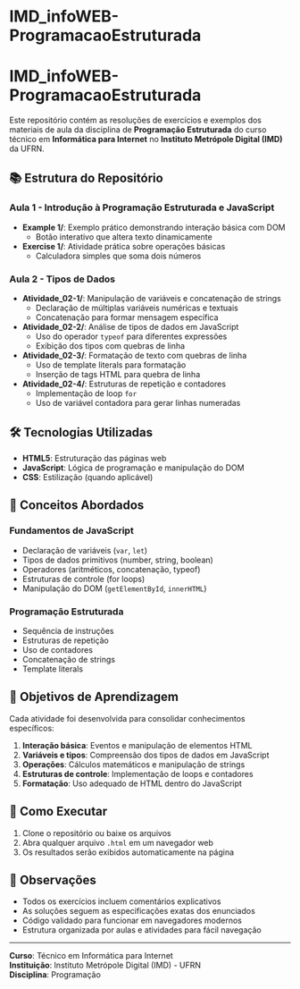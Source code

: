 # IMD_infoWEB-ProgramacaoEstruturada

# IMD_infoWEB-ProgramacaoEstruturada

Este repositório contém as resoluções de exercícios e exemplos dos materiais de aula da disciplina de **Programação Estruturada** do curso técnico em **Informática para Internet** no **Instituto Metrópole Digital (IMD)** da UFRN.

## 📚 Estrutura do Repositório

### Aula 1 - Introdução à Programação Estruturada e JavaScript
- **Example 1/**: Exemplo prático demonstrando interação básica com DOM
  - Botão interativo que altera texto dinamicamente
- **Exercise 1/**: Atividade prática sobre operações básicas
  - Calculadora simples que soma dois números

### Aula 2 - Tipos de Dados
- **Atividade_02-1/**: Manipulação de variáveis e concatenação de strings
  - Declaração de múltiplas variáveis numéricas e textuais
  - Concatenação para formar mensagem específica
- **Atividade_02-2/**: Análise de tipos de dados em JavaScript
  - Uso do operador `typeof` para diferentes expressões
  - Exibição dos tipos com quebras de linha
- **Atividade_02-3/**: Formatação de texto com quebras de linha
  - Uso de template literals para formatação
  - Inserção de tags HTML para quebra de linha
- **Atividade_02-4/**: Estruturas de repetição e contadores
  - Implementação de loop `for`
  - Uso de variável contadora para gerar linhas numeradas

## 🛠️ Tecnologias Utilizadas

- **HTML5**: Estruturação das páginas web
- **JavaScript**: Lógica de programação e manipulação do DOM
- **CSS**: Estilização (quando aplicável)

## 📖 Conceitos Abordados

### Fundamentos de JavaScript
- Declaração de variáveis (`var`, `let`)
- Tipos de dados primitivos (number, string, boolean)
- Operadores (aritméticos, concatenação, typeof)
- Estruturas de controle (for loops)
- Manipulação do DOM (`getElementById`, `innerHTML`)

### Programação Estruturada
- Sequência de instruções
- Estruturas de repetição
- Uso de contadores
- Concatenação de strings
- Template literals

## 🎯 Objetivos de Aprendizagem

Cada atividade foi desenvolvida para consolidar conhecimentos específicos:

1. **Interação básica**: Eventos e manipulação de elementos HTML
2. **Variáveis e tipos**: Compreensão dos tipos de dados em JavaScript
3. **Operações**: Cálculos matemáticos e manipulação de strings
4. **Estruturas de controle**: Implementação de loops e contadores
5. **Formatação**: Uso adequado de HTML dentro do JavaScript

## 🚀 Como Executar

1. Clone o repositório ou baixe os arquivos
2. Abra qualquer arquivo `.html` em um navegador web
3. Os resultados serão exibidos automaticamente na página

## 📝 Observações

- Todos os exercícios incluem comentários explicativos
- As soluções seguem as especificações exatas dos enunciados
- Código validado para funcionar em navegadores modernos
- Estrutura organizada por aulas e atividades para fácil navegação

---

**Curso**: Técnico em Informática para Internet  
**Instituição**: Instituto Metrópole Digital (IMD) - UFRN  
**Disciplina**: Programação